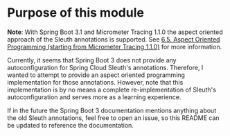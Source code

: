 # Purpose of this module

**Note**: With Spring Boot 3.1 and Micrometer Tracing 1.1.0 the aspect oriented
approach of the Sleuth annotations is supported. See
[6.5. Aspect Oriented Programming (starting from Micrometer Tracing 1.1.0)](https://micrometer.io/docs/tracing#_aspect_oriented_programming_starting_from_micrometer_tracing_1_1_0) for
more information.

Currently, it seems that Spring Boot 3 does not provide any
autoconfiguration for Spring Cloud Sleuth's annotations. Therefore, I
wanted to attempt to provide an aspect oriented programming implementation
for those annotations. However, note that this implementation is by no means a
complete re-implementation of Sleuth's autoconfiguration and serves more as
a learning experience.

If in the future the Spring Boot 3 documentation mentions anything about the
old Sleuth annotations, feel free to open an issue, so this README can be
updated to reference the documentation.